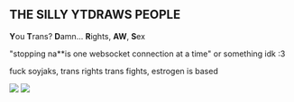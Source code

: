 ## THE SILLY YTDRAWS PEOPLE
**Y**ou **T**rans? **D**amn... **R**ights, **AW**, **S**ex

"stopping na**is one websocket connection at a time" or something idk :3

fuck soyjaks, trans rights trans fights, estrogen is based

![](https://media.discordapp.net/attachments/716406814962352168/1204275878897524756/togif-1-2.gif?ex=67ea13cf&is=67e8c24f&hm=69b65c647e74f0ed784beb22caea949399368b80de0c5354ff1b80dbc36d7c78&)
![](https://tenor.com/view/cat-skate-board-gif-778367011615093516)
